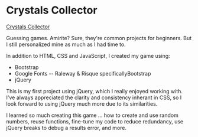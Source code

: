 # Crystals Collector
[Crystals Collector](https://green64.github.io/week-4-game/)

Guessing games. Amirite? Sure, they're common projects for beginners. But I still personalized mine as much as I had time to.

In addition to HTML, CSS and JavaScript, I created my game using:

* Bootstrap
* Google Fonts -- Raleway & Risque specificallyBootstrap
* jQuery

This is my first project using jQuery, which I really enjoyed working with. I've always appreciated the clarity and consistency inherant in CSS, so I look forward to using jQuery much more due to its similarities.

I learned so much creating this game ... how to create and use random numbers, reuse functions, fine-tune my code to reduce redundancy, use jQuery breaks to debug a results error, and more.
